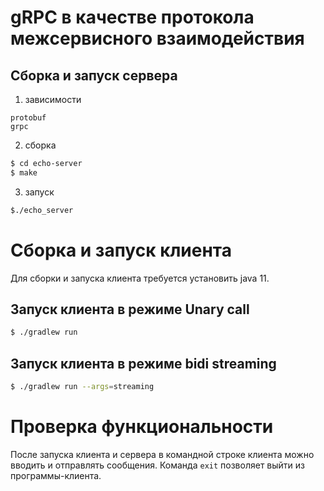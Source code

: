 # gRPC в качестве протокола межсервисного взаимодействия

## Сборка и запуск  сервера

1. зависимости
```
protobuf
grpc
```
2. сборка
```bash
$ cd echo-server
$ make
```
3. запуск 
```bash
$./echo_server
```

# Сборка и запуск  клиента

Для сборки и запуска клиента требуется установить java 11.

## Запуск клиента в режиме Unary call

```bash
$ ./gradlew run
```

## Запуск клиента в режиме bidi streaming

```bash
$ ./gradlew run --args=streaming
```

# Проверка функциональности
После запуска клиента и сервера в командной строке клиента
можно вводить и отправлять сообщения.
Команда `exit` позволяет выйти из программы-клиента.
